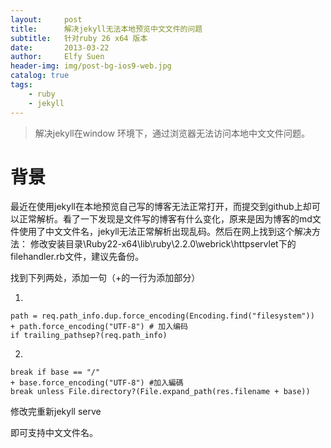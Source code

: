 ```yaml
---
layout:     post
title:      解决jekyll无法本地预览中文文件的问题
subtitle:   针对ruby 26 x64 版本
date:       2013-03-22
author:     Elfy Suen
header-img: img/post-bg-ios9-web.jpg
catalog: true
tags:
    - ruby
    - jekyll
---
```


> 解决jekyll在window 环境下，通过浏览器无法访问本地中文文件问题。

# 背景

​        最近在使用jekyll在本地预览自己写的博客无法正常打开，而提交到github上却可以正常解析。看了一下发现是文件写的博客有什么变化，原来是因为博客的md文件使用了中文文件名，jekyll无法正常解析出现乱码。
​        然后在网上找到这个解决方法：
修改安装目录\Ruby22-x64\lib\ruby\2.2.0\webrick\httpservlet下的filehandler.rb文件，建议先备份。

找到下列两处，添加一句（+的一行为添加部分）

1.

```
path = req.path_info.dup.force_encoding(Encoding.find("filesystem"))
+ path.force_encoding("UTF-8") # 加入编码
if trailing_pathsep?(req.path_info)
```

2.

```
break if base == "/"
+ base.force_encoding("UTF-8") #加入編碼
break unless File.directory?(File.expand_path(res.filename + base))
```



修改完重新jekyll serve

即可支持中文文件名。
